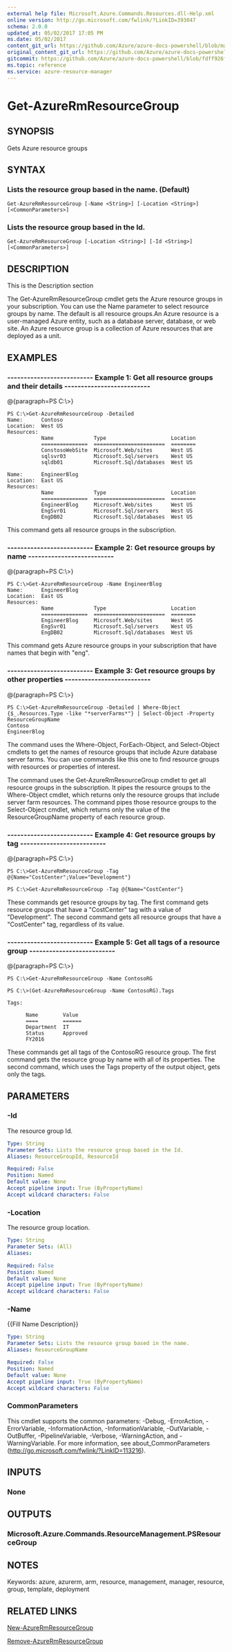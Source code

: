 ```yaml
---
external help file: Microsoft.Azure.Commands.Resources.dll-Help.xml
online version: http://go.microsoft.com/fwlink/?LinkID=393047
schema: 2.0.0
updated_at: 05/02/2017 17:05 PM
ms.date: 05/02/2017
content_git_url: https://github.com/Azure/azure-docs-powershell/blob/master/azureps-cmdlets-docs/ResourceManager/AzureRM.Resources/v1.0.4.3/Get-AzureRmResourceGroup.md
original_content_git_url: https://github.com/Azure/azure-docs-powershell/blob/master/azureps-cmdlets-docs/ResourceManager/AzureRM.Resources/v1.0.4.3/Get-AzureRmResourceGroup.md
gitcommit: https://github.com/Azure/azure-docs-powershell/blob/fdff926f5dd35f9020f210f87b450464ba162edc
ms.topic: reference
ms.service: azure-resource-manager
---
```


# Get-AzureRmResourceGroup

## SYNOPSIS
Gets Azure resource groups

## SYNTAX

### Lists the resource group based in the name. (Default)
```
Get-AzureRmResourceGroup [-Name <String>] [-Location <String>] [<CommonParameters>]
```

### Lists the resource group based in the Id.
```
Get-AzureRmResourceGroup [-Location <String>] [-Id <String>] [<CommonParameters>]
```

## DESCRIPTION
This is the Description section

The Get-AzureRmResourceGroup cmdlet gets the Azure resource groups in your subscription.
You can use the Name parameter to select resource groups by name.
The default is all resource groups.An Azure resource is a user-managed Azure entity, such as a database server, database, or web site.
An Azure resource group is a collection of Azure resources that are deployed as a unit.

## EXAMPLES

### --------------------------  Example 1: Get all resource groups and their details  --------------------------
@{paragraph=PS C:\\\>}



```
PS C:\>Get-AzureRmResourceGroup -Detailed
Name:      Contoso
Location:  West US
Resources: 
           Name             Type                     Location
           ===============  =======================  ========
           ConstosoWebSite  Microsoft.Web/sites      West US
           sqlsvr03         Microsoft.Sql/servers    West US
           sqldb01          Microsoft.Sql/databases  West US

Name:      EngineerBlog
Location:  East US
Resources: 
           Name             Type                     Location
           ===============  =======================  ========
           EngineerBlog     Microsoft.Web/sites      West US
           EngSvr01         Microsoft.Sql/servers    West US
           EngDB02          Microsoft.Sql/databases  West US
```

This command gets all resource groups in the subscription.

### --------------------------  Example 2: Get resource groups by name  --------------------------
@{paragraph=PS C:\\\>}



```
PS C:\>Get-AzureRmResourceGroup -Name EngineerBlog
Name:      EngineerBlog
Location:  East US
Resources: 
           Name             Type                     Location
           ===============  =======================  ========
           EngineerBlog     Microsoft.Web/sites      West US
           EngSvr01         Microsoft.Sql/servers    West US
           EngDB02          Microsoft.Sql/databases  West US
```

This command gets Azure resource groups in your subscription that have names that begin with "eng".

### --------------------------  Example 3: Get resource groups by other properties  --------------------------
@{paragraph=PS C:\\\>}



```
PS C:\>Get-AzureRmResourceGroup -Detailed | Where-Object {$_.Resources.Type -like "*serverFarms*"} | Select-Object -Property ResourceGroupName
Contoso
EngineerBlog
```

The command uses the Where-Object, ForEach-Object, and Select-Object cmdlets to get the names of resource groups that include Azure database server farms.
You can use commands like this one to find resource groups with resources or properties of interest.

The command uses the Get-AzureRmResourceGroup cmdlet to get all resource groups in the subscription.
It pipes the resource groups to the Where-Object cmdlet, which returns only the resource groups that include server farm resources.
The command pipes those resource groups to the Select-Object cmdlet, which returns only the value of the ResourceGroupName property of each resource group.

### --------------------------  Example 4: Get resource groups by tag  --------------------------
@{paragraph=PS C:\\\>}



```
PS C:\>Get-AzureRmResourceGroup -Tag @{Name="CostCenter";Value="Development"}

PS C:\>Get-AzureRmResourceGroup -Tag @{Name="CostCenter"}
```

These commands get resource groups by tag.
The first command gets resource groups that have a "CostCenter" tag with a value of "Development".
The second command gets all resource groups that have a "CostCenter" tag, regardless of its value.

### --------------------------  Example 5: Get all tags of a resource group  --------------------------
@{paragraph=PS C:\\\>}



```
PS C:\>Get-AzureRmResourceGroup -Name ContosoRG

PS C:\>(Get-AzureRmResourceGroup -Name ContosoRG).Tags

Tags: 

      Name        Value
      ====        ======
      Department  IT
      Status      Approved
      FY2016
```

These commands get all tags of the ContosoRG  resource group. 
The first command gets the resource group by name with all of its properties.
The second command, which uses the Tags property of the output object, gets only the tags.

## PARAMETERS

### -Id
The resource group Id.

```yaml
Type: String
Parameter Sets: Lists the resource group based in the Id.
Aliases: ResourceGroupId, ResourceId

Required: False
Position: Named
Default value: None
Accept pipeline input: True (ByPropertyName)
Accept wildcard characters: False
```

### -Location
The resource group location.

```yaml
Type: String
Parameter Sets: (All)
Aliases: 

Required: False
Position: Named
Default value: None
Accept pipeline input: True (ByPropertyName)
Accept wildcard characters: False
```

### -Name
{{Fill Name Description}}

```yaml
Type: String
Parameter Sets: Lists the resource group based in the name.
Aliases: ResourceGroupName

Required: False
Position: Named
Default value: None
Accept pipeline input: True (ByPropertyName)
Accept wildcard characters: False
```

### CommonParameters
This cmdlet supports the common parameters: -Debug, -ErrorAction, -ErrorVariable, -InformationAction, -InformationVariable, -OutVariable, -OutBuffer, -PipelineVariable, -Verbose, -WarningAction, and -WarningVariable. For more information, see about_CommonParameters (http://go.microsoft.com/fwlink/?LinkID=113216).

## INPUTS

### None

## OUTPUTS

### Microsoft.Azure.Commands.ResourceManagement.PSResourceGroup

## NOTES
Keywords: azure, azurerm, arm, resource, management, manager, resource, group, template, deployment

## RELATED LINKS

[New-AzureRmResourceGroup]()

[Remove-AzureRmResourceGroup]()

